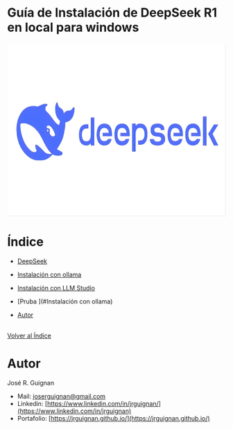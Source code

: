 # Guía de Instalación de DeepSeek R1 en local para windows

<p align="center">
<img src="images/deepseek.jpeg"  height=400>
</p>


# Índice

* [DeepSeek](#DeepSeek)

* [Instalación con ollama](#Instalación-con-ollama)

* [Instalación con LLM Studio](#Instalación-con-LLM-Studio) 

* [Pruba ](#Instalación con ollama) 

* [Autor](#Autor)







<br>[Volver al Índice](#Índice)

# Autor

José R. Guignan
- Mail: joserguignan@gmail.com
- Linkedin: [https://www.linkedin.com/in/jrguignan/](https://www.linkedin.com/in/jrguignan)
- Portafolio: [https://jrguignan.github.io/](https://jrguignan.github.io/)